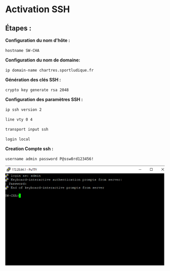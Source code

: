 # Activation SSH

## Étapes :

**Configuration du nom d'hôte :** 

`hostname SW-CHA`

**Configuration du nom de domaine:** 

`ip domain-name chartres.sportludique.fr` 

**Génération des clés SSH :**  

`crypto key generate rsa 2048`

**Configuration des paramètres SSH :** 

`ip ssh version 2`


`line vty 0 4`


`transport input ssh`


`login local`

**Creation Compte ssh :** 

`username admin password P@ssw0rd123456!`


![switch](./img/putty.png)
